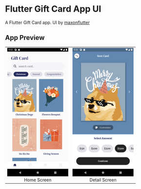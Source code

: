 # Flutter Gift Card App UI

A Flutter Gift Card app. UI by [maxonflutter](https://maxonflutter.com/)

## App Preview
<table >
    <tr>
        <td>
            <img src="app_preview/home_screen.png" width="200"/>
            <div align="center">Home Screen</div>
        </td>
        <td>
           <img src="app_preview/card_detail_screen.png" width="200"/>
            <div align="center">Detail Screen</div>
        </td>
    </tr>
</table>
